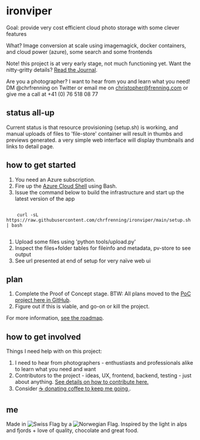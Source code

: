 # ironviper

Goal: provide very cost efficient cloud photo storage with some clever features

What? Image conversion at scale using imagemagick, docker containers, and cloud power (azure), some search and some frontends

Note! this project is at very early stage, not much functioning yet. Want the nitty-gritty details? [Read the Journal](https://github.com/chrfrenning/ironviper/wiki/Journal).

Are you a photographer? I want to hear from you and learn what you need! DM @chrfrenning on Twitter or email me on christopher@frenning.com or give me a call at +41 (0) 76 518 08 77


## status all-up

Current status is that resource provisioning (setup.sh) is working, and manual uploads of files to 'file-store' container will result in thumbs and previews generated. a very simple web interface will display thumbnails and links to detail page.


## how to get started

1. You need an Azure subscription.
1. Fire up the [Azure Cloud Shell](https://shell.azure.com/) using Bash.
1. Issue the command below to build the infrastructure and start up the latest version of the app

```
    
    curl -sL https://raw.githubusercontent.com/chrfrenning/ironviper/main/setup.sh | bash 
    
```

1. Upload some files using 'python tools/upload.py'
1. Inspect the files+folder tables for fileinfo and metadata, pv-store to see output
1. See url presented at end of setup for very naïve web ui


## plan


1. Complete the Proof of Concept stage. BTW: All plans moved to the [PoC project here in GitHub](https://github.com/chrfrenning/ironviper/projects/1).
2. Figure out if this is viable, and go-on or kill the project.

For more information, [see the roadmap](https://github.com/chrfrenning/ironviper/wiki/Roadmap).

## how to get involved

Things I need help with on this project:

1. I need to hear from photographers - enthustiasts and professionals alike to learn what you need and want
1. Contributors to the project - ideas, UX, frontend, backend, testing - just about anything. [See details on how to contribute here.](https://github.com/chrfrenning/ironviper/wiki/Contributing-to-this-project)
1. Consider [:coffee: donating coffee to keep me going ](https://www.buymeacoffee.com/chrfrenning).

## me

Made in ![Swiss Flag](https://chphno.blob.core.windows.net/ironviper-static/switzerland-flag-icon-16.png) by a ![Norwegian Flag](https://chphno.blob.core.windows.net/ironviper-static/norway-flag-icon-16.png). Inspired by the light in alps and fjords + love of quality, chocolate and great food.
